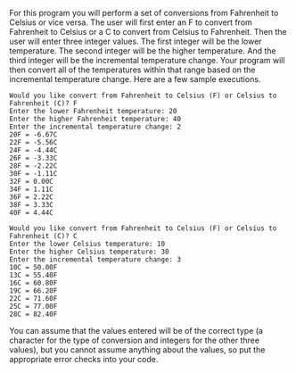 For this program you will perform a set of conversions from Fahrenheit to Celsius or vice versa.
The user will first enter an F to convert from Fahrenheit to Celsius or a C to convert from Celsius to Fahrenheit.
Then the user will enter three integer values. 
The first integer will be the lower temperature.
The second integer will be the higher temperature.
And the third integer will be the incremental temperature change.
Your program will then convert all of the temperatures within that range based on the incremental temperature change.
Here are a few sample executions.

```
Would you like convert from Fahrenheit to Celsius (F) or Celsius to Fahrenheit (C)? F
Enter the lower Fahrenheit temperature: 20
Enter the higher Fahrenheit temperature: 40
Enter the incremental temperature change: 2
20F = -6.67C
22F = -5.56C
24F = -4.44C
26F = -3.33C
28F = -2.22C
30F = -1.11C
32F = 0.00C
34F = 1.11C
36F = 2.22C
38F = 3.33C
40F = 4.44C

Would you like convert from Fahrenheit to Celsius (F) or Celsius to Fahrenheit (C)? C
Enter the lower Celsius temperature: 10
Enter the higher Celsius temperature: 30
Enter the incremental temperature change: 3
10C = 50.00F
13C = 55.40F
16C = 60.80F
19C = 66.20F
22C = 71.60F
25C = 77.00F
28C = 82.40F
```

You can assume that the values entered will be of the correct type (a character for the type of conversion and integers for the other three values), but you cannot assume anything about the values, so put the appropriate error checks into your code.

